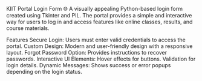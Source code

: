 KIIT Portal Login Form 🌐
A visually appealing Python-based login form created using Tkinter and PIL. The portal provides a simple and interactive way for users to log in and access features like online classes, results, and course materials.

Features
Secure Login: Users must enter valid credentials to access the portal.
Custom Design: Modern and user-friendly design with a responsive layout.
Forgot Password Option: Provides instructions to recover passwords.
Interactive UI Elements:
Hover effects for buttons.
Validation for login details.
Dynamic Messages: Shows success or error popups depending on the login status.

